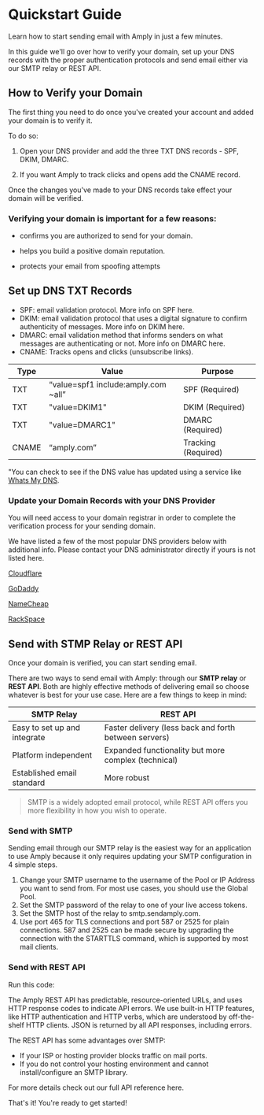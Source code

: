 # Quickstart Guide

Learn how to start sending email with Amply in just a few minutes. 

In this guide we'll go over how to verify your domain, set up your DNS records with the proper authentication protocols and send email either via our SMTP relay or REST API.


## How to Verify your Domain

The first thing you need to do once you've created your account and added your domain is to verify it. 

To do so:

1. Open your DNS provider and add the three TXT DNS records - SPF, DKIM, DMARC.

2. If you want Amply to track clicks and opens add the CNAME record.

Once the changes you've made to your DNS records take effect your domain will be verified.


### Verifying your domain is important for a few reasons:

- confirms you are authorized to send for your domain.

- helps you build a positive domain reputation.

- protects your email from spoofing attempts


## Set up DNS TXT Records 

- SPF: email validation protocol. More info on SPF here.
- DKIM: email validation protocol that uses a digital signature to confirm authenticity of messages. More info on DKIM here.
- DMARC: email validation method that informs senders on what messages are authenticating or not. More info on DMARC here.
- CNAME: Tracks opens and clicks (unsubscribe links).


Type | Value | Purpose
---------|----------|---------
 TXT | “value=spf1 include:amply.com ~all” | SPF (Required)
 TXT | "value=DKIM1" | DKIM (Required)
 TXT | "value=DMARC1" | DMARC (Required)
 CNAME | “amply.com” | Tracking (Required)



"You can check to see if the DNS value has updated using a service like [Whats My DNS](https://www.whatsmydns.net/).



### Update your Domain Records with your DNS Provider

You will need access to your domain registrar in order to complete the verification process for your sending domain. 

We have listed a few of the most popular DNS providers below with additional info. Please contact your DNS administrator directly if yours is not listed here.

[Cloudflare](https://www.cloudflare.com/plans/?utm_expid=.7pphc_ZaTHiTiyD0kMWvaA.0&utm_referrer=https%3A%2F%2Fwww.sparkpost.com%2Fdocs%2Fgetting-started%2Fgetting-started-sparkpost%2F)

[GoDaddy](https://www.godaddy.com/help/manage-dns-zone-files-680)

[NameCheap](https://www.namecheap.com/)

[RackSpace](https://support.rackspace.com/)


## Send with STMP Relay or REST API

Once your domain is verified, you can start sending email.

There are two ways to send email with Amply: through our **SMTP relay** or **REST API**. Both are highly effective methods of delivering email so choose whatever is best for your use case. Here are a few things to keep in mind:


SMTP Relay | REST API
---------|----------
 Easy to set up and integrate | Faster delivery (less back and forth between servers)
 Platform independent | Expanded functionality but more complex (technical)
 Established email standard | More robust


> SMTP is a widely adopted email protocol, while REST API offers you more flexibility in how you wish to operate.


### Send with SMTP

Sending email through our SMTP relay is the easiest way for an application to use Amply because it only requires updating your SMTP configuration in 4 simple steps.

1. Change your SMTP username to the username of the Pool or IP Address you want to send from. For most use cases, you should use the Global Pool.
2. Set the SMTP password of the relay to one of your live access tokens.
3. Set the SMTP host of the relay to smtp.sendamply.com.
4. Use port 465 for TLS connections and port 587 or 2525 for plain connections. 587 and 2525 can be made secure by upgrading the connection with the STARTTLS command, which is supported by most mail clients.


### Send with REST API

Run this code:

The Amply REST API has predictable, resource-oriented URLs, and uses HTTP response codes to indicate API errors. We use built-in HTTP features, like HTTP authentication and HTTP verbs, which are understood by off-the-shelf HTTP clients. JSON is returned by all API responses, including errors.

The REST API has some advantages over SMTP:

- If your ISP or hosting provider blocks traffic on mail ports.
- If you do not control your hosting environment and cannot install/configure an SMTP library.

For more details check out our full API reference here.


That's it! You're ready to get started!


